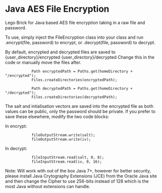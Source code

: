 # Java AES File Encryption
Lego Brick for Java based AES file encryption taking in a raw file and password.

To use, simply inject the FileEncryption class into your class and run 
  .encrypt(file, password) to encrypt, or
  .decrypt(file, password) to decrypt.
  
By default, encrypted and decrypted files are saved to 
  {user_directory}/encrypted
  {user_directory}/decrypted
Change this in the code or manually move the files after.

                Path encryptedPath = Paths.get(homeDirectory + "/encrypted");
                Files.createDirectories(encryptedPath);
                
                Path decryptedPath = Paths.get(homeDirectory + "/decrypted");
                Files.createDirectories(decryptedPath);

The salt and intialisation vectors are saved into the encrypted file as both values can be public, only the password should be private. If you prefer to save these elsewhere, modify the two code blocks:

In encrypt:

                fileOutputStream.write(salt);
                fileOutputStream.write(iv);

In decrypt:

                fileInputStream.read(salt, 0, 8);
                fileInputStream.read(iv, 0, 16);

Note: Will work with out of the box Java 7+, however for better security, please install Java Crytography Extensions (JCE) from the Oracle Java site and then change the Cipher to use 256-bits instead of 128 which is the most Java without extensions can handle.
